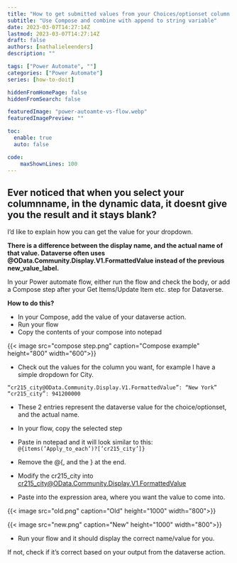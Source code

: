 ```yaml
---
title: "How to get submitted values from your Choices/optionset column in Dataverse"
subtitle: "Use Compose and combine with append to string variable"
date: 2023-03-07T14:27:14Z
lastmod: 2023-03-07T14:27:14Z
draft: false
authors: [nathalieleenders]
description: ""

tags: ["Power Automate", ""]
categories: ["Power Automate"]
series: [how-to-doit]

hiddenFromHomePage: false
hiddenFromSearch: false

featuredImage: "power-autoamte-vs-flow.webp"
featuredImagePreview: ""

toc:
  enable: true
  auto: false

code:
    maxShownLines: 100
---
```


## Ever noticed that when you select your columnname, in the dynamic data, it doesnt give you the result and it stays blank? 
I’d like to explain how you can get the value for your dropdown. 

**There is a difference between the display name, and the actual name of that value. 
Dataverse often uses @OData.Community.Display.V1.FormattedValue instead of the previous new_value_label.**

In your Power automate flow, either run the flow and check the body, or add a Compose step after your Get Items/Update Item etc. step for Dataverse.

**How to do this?**

- In your Compose, add the value of your dataverse action.
- Run your flow
- Copy the contents of your compose into notepad

{{< image src="compose step.png" caption="Compose example" height="800" width="600">}}


- Check out the values for the column you want, for example I have a simple dropdown for City.

`“cr215_city@OData.Community.Display.V1.FormattedValue”: “New York”
“cr215_city”: 941200000`

- These 2 entries represent the dataverse value for the choice/optionset, and the actual name.

- In your flow, copy the selected step
- Paste in notepad and it will look similar to this: ` @{items(’Apply_to_each’)?[’cr215_city’]}`

- Remove the @{, and the } at the end.
- Modify the cr215_city  into cr215_city@OData.Community.Display.V1.FormattedValue
- Paste into the expression area, where you want the value to come into.

{{< image src="old.png" caption="Old" height="1000" width="800">}}


{{< image src="new.png" caption="New" height="1000" width="800">}}


- Run your flow and it should display the correct name/value for you. 

If not, check if it’s correct based on your output from the dataverse action.